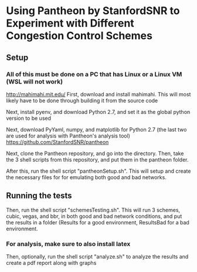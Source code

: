 # Using Pantheon by StanfordSNR to Experiment with Different Congestion Control Schemes

## Setup

### All of this must be done on a PC that has Linux or a Linux VM (WSL will not work)

http://mahimahi.mit.edu/
First, download and install mahimahi. This will most likely have to be done through building it from the source code

Next, install pyenv, and download Python 2.7, and set it as the global python version to be used 

Next, download PyYaml, numpy, and matplotlib for Python 2.7 (the last two are used for analysis with Pantheon's analysis tool)
https://github.com/StanfordSNR/pantheon

Next, clone the Pantheon repository, and go into the directory. Then, take the 3 shell scripts from this repository, and put them in the pantheon folder.

After this, run the shell script "pantheonSetup.sh". This will setup and create the necessary files for for emulating both good and bad networks.

## Running the tests
Then, run the shell script "schemesTesting.sh". This will run 3 schemes, cubic, vegas, and bbr, in both good and bad network conditions, and put the results in a folder (<scheme>Results for a good environment, <scheme>ResultsBad for a bad environment.

### For analysis, make sure to also install latex
Then, optionally, run the shell script "analyze.sh" to analyze the results and create a pdf report along with graphs
